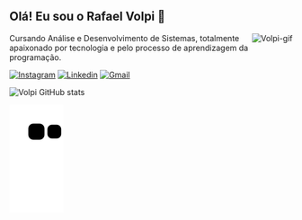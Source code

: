 
## Olá! Eu sou o Rafael Volpi 👋
<img align="right" alt="Volpi-gif" src="https://i.picasion.com/pic92/4d5bde77e9f92774b79f7644c5344869.gif">
</div>    

Cursando Análise e Desenvolvimento de Sistemas, totalmente apaixonado por tecnologia e pelo processo de aprendizagem da programação.

[![Instagram](https://img.shields.io/badge/Instagram-E4405F?style=for-the-badge&logo=instagram&logoColor=white)](https://www.instagram.com/umtaldevolpi/)
[![Linkedin](https://img.shields.io/badge/LinkedIn-0077B5?style=for-the-badge&logo=linkedin&logoColor=white)](https://www.linkedin.com/in/volpideveloper/)
[![Gmail](https://img.shields.io/badge/Gmail-D14836?style=for-the-badge&logo=gmail&logoColor=white)](mailto:volpideveloper@gmail.com)

![Volpi GitHub stats](https://github-readme-stats.vercel.app/api?username=volpidev&show_icons=true&theme=tokyonight)

![snake gif](https://github.com/volpidev/volpidev/blob/output/github-contribution-grid-snake.svg)

